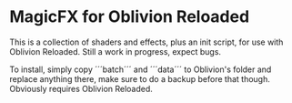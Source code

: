 # MagicFX for Oblivion Reloaded
This is a collection of shaders and effects, plus an init script, for use with Oblivion Reloaded. Still a work in progress, expect bugs.

To install, simply copy ´´´batch´´´ and ´´´data´´´ to Oblivion's folder and replace anything there, make sure to do a backup before that though. Obviously requires Oblivion Reloaded.
